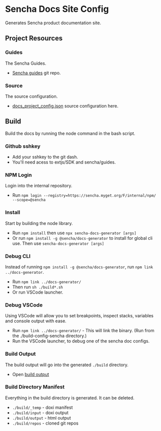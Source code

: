 # Sencha Docs Site Config
Generates Sencha product documentation site. 


## Project Resources

### Guides
The Sencha Guides. 

* [Sencha guides](https://github.com/sencha/guides) git repo.

### Source
The source configuration. 

* [docs_project_config.json](./configs/docs_project_config.json) source configuration here.


## Build
Build the docs by running the node command in the bash script.  

### Github sshkey
* Add your sshkey to the git dash. 
* You'll need acess to extjs/SDK and sencha/guides.

### NPM Login
Login into the internal repository. 

* Run `npm login --registry=https://sencha.myget.org/F/internal/npm/ --scope=@sencha`

### Install
Start by building the node library.

* Run `npm install` then use `npx sencha-docs-generator [args]`
* Or run `npm install -g @sencha/docs-generator` to install for global cli use. Then use `sencha-docs-generator [args]`

### Debug CLI
Instead of running `npm install -g @sencha/docs-generator`, run `npm link ../docs-generator`.

* Run `npm link ../docs-generator/`
* Then run `sh ./build*.sh`
* Or run VSCode launcher. 

### Debug VSCode
Using VSCode will allow you to set breakpoints, inspect stacks, variables and console output with ease. 

* Run `npm link ../docs-generator/` - This will link the binary. (Run from the ./build-config-sencha directory.)
* Run the VSCode launcher, to debug one of the sencha doc configs. 

### Build Output
The build output will go into the generated `./build` directory. 

* Open [build output](./build/output)

### Build Directory Manifest
Everything in the build directory is generated. 
It can be deleted.

* `./build/_temp` - doxi manifest
* `./build/input` - doxi output
* `./build/output` - html output
* `./build/repos` - cloned git repos

